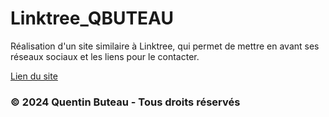 # Linktree_QBUTEAU
 Réalisation d'un site similaire à Linktree, qui permet de mettre en avant ses réseaux sociaux et les liens pour le contacter.

[Lien du site](http://qbuteau.fr/link)

 ### © 2024 Quentin Buteau - Tous droits réservés
